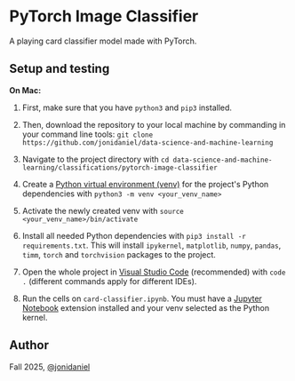 # PyTorch Image Classifier

A playing card classifier model made with PyTorch.

## Setup and testing

**On Mac:**

1. First, make sure that you have `python3` and `pip3` installed.

2. Then, download the repository to your local machine by commanding in your command line tools: `git clone https://github.com/jonidaniel/data-science-and-machine-learning`

3. Navigate to the project directory with `cd data-science-and-machine-learning/classifications/pytorch-image-classifier`

4. Create a [Python virtual environment (venv)](https://docs.python.org/3/library/venv.html) for the project's Python dependencies with `python3 -m venv <your_venv_name>`

5. Activate the newly created venv with `source <your_venv_name>/bin/activate`

6. Install all needed Python dependencies with `pip3 install -r requirements.txt`. This will install `ipykernel`, `matplotlib`, `numpy`, `pandas`, `timm`, `torch` and `torchvision` packages to the project.

7. Open the whole project in [Visual Studio Code](https://code.visualstudio.com/) (recommended) with `code .` (different commands apply for different IDEs).

8. Run the cells on `card-classifier.ipynb`. You must have a [Jupyter Notebook](https://jupyter.org/) extension installed and your venv selected as the Python kernel.

## Author

Fall 2025, [@jonidaniel](https://github.com/jonidaniel)
